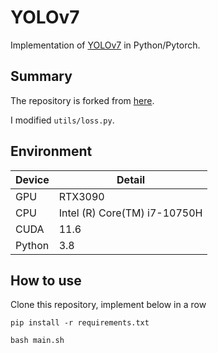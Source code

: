 # YOLOv7

Implementation of [YOLOv7](https://arxiv.org/abs/2207.02696) in Python/Pytorch.


## Summary

The repository is forked from [here](https://github.com/WongKinYiu/yolov7).

I modified ```utils/loss.py```.

## Environment

|  Device |  Detail  |
|  --  |  --  |
|  GPU  |  RTX3090  |
|  CPU  |  Intel (R) Core(TM) i7-10750H  |
|  CUDA  |  11.6  |
|  Python  |  3.8  |

## How to use
Clone this repository, implement below in a row

```pip install -r requirements.txt```

```bash main.sh```
